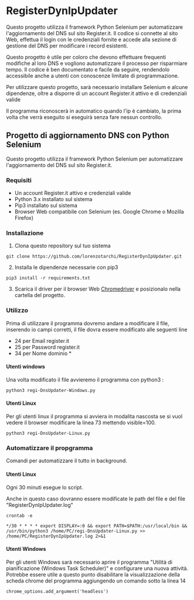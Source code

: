 # RegisterDynIpUpdater
Questo progetto utilizza il framework Python Selenium per automatizzare l'aggiornamento del DNS sul sito Register.it. Il codice si connette al sito Web, effettua il login con le credenziali fornite e accede alla sezione di gestione del DNS per modificare i record esistenti.

Questo progetto è utile per coloro che devono effettuare frequenti modifiche al loro DNS e vogliono automatizzare il processo per risparmiare tempo. Il codice è ben documentato e facile da seguire, rendendolo accessibile anche a utenti con conoscenze limitate di programmazione.

Per utilizzare questo progetto, sarà necessario installare Selenium e alcune dipendenze, oltre a disporre di un account Register.it attivo e di credenziali valide

Il programma riconoscerà in automatico quando l'ip è cambiato, la prima volta che verrà eseguito si eseguirà senza fare nessun controllo. 

## Progetto di aggiornamento DNS con Python Selenium
Questo progetto utilizza il framework Python Selenium per automatizzare l'aggiornamento del DNS sul sito Register.it.
### Requisiti
* Un account Register.it attivo e credenziali valide
* Python 3.x installato sul sistema
* Pip3 installato sul sistema
* Browser Web compatibile con Selenium (es. Google Chrome o Mozilla Firefox)
### Installazione
1. Clona questo repository sul tuo sistema
```
git clone https://github.com/lorenzotarchi/RegisterDynIpUpdater.git
```
2. Installa le dipendenze necessarie con pip3
```
pip3 install -r requirements.txt
```
3. Scarica il driver per il browser Web [Chromedriver](https://chromedriver.chromium.org/) e posizionalo nella cartella del progetto.

### Utilizzo
Prima di utilizzare il programma dovremo andare a modificare il file, inserendo io campi corretti, il file dovra essere modificato alle seguenti line
* 24 per Email register.it
* 25 per Password register.it
* 34 per Nome dominio *
#### Utenti windows
Una volta modificato il file avvieremo il programma con python3 :
```
python3 regi-DnsUpdater-Windows.py
```
#### Utenti Linux
Per gli utenti linux il programma si avviera in modalita nascosta se si vuol vedere il browser modificare la linea 73 mettendo visible=100.
```
python3 regi-DnsUpdater-Linux.py
```
### Automatizzare il propgramma
Comandi per automatizzare il tutto in background.
#### Utenti Linux
Ogni 30 minuti esegue lo script.

Anche in questo caso dovranno essere modificate le path del file e del file "RegisterDynIpUpdater.log"
```
crontab -e

*/30 * * * * export DISPLAY=:0 && export PATH=$PATH:/usr/local/bin && /usr/bin/python3 /home/PC/regi-DnsUpdater-Linux.py >> /home/PC/RegisterDynIpUpdater.log 2>&1
```
#### Utenti Windows
Per gli utenti Windows sarà necessario aprire il programma "Utilità di pianificazione (Windows Task Scheduler)" e configurare una nuova attività.
Potrebbe essere utile a questo punto disabilitare la visualizzazione della scheda chrome del programma aggiungendo un comando sotto la linea 14

```
chrome_options.add_argument('headless')
```

